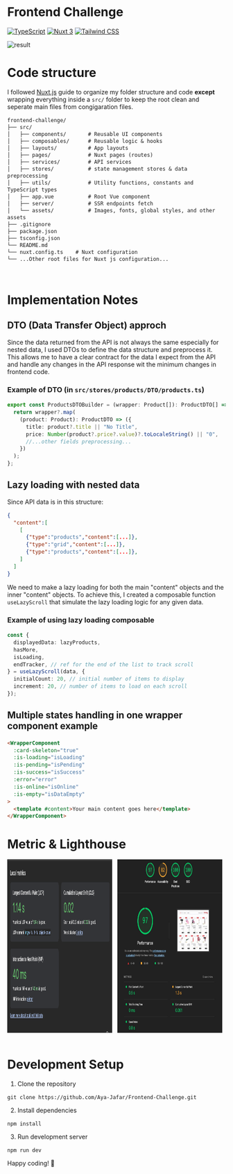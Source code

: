 # Frontend Challenge

[![TypeScript](https://img.shields.io/badge/TypeScript-007ACC?logo=typescript&logoColor=white&style=for-the-badge)](https://www.typescriptlang.org/)
[![Nuxt 3](https://img.shields.io/badge/Nuxt%203-00DC82?logo=nuxt.js&logoColor=white&style=for-the-badge)](https://nuxt.com/)
[![Tailwind CSS](https://img.shields.io/badge/Tailwind%20CSS-06B6D4?logo=tailwindcss&logoColor=white&style=for-the-badge)](https://tailwindcss.com/)

![result](./mockup.png)

# Code structure

I followed [Nuxt.js](https://nuxt.com/docs/guide/directory-structure/nuxt) guide to organize my folder structure and code
**except** wrapping everything inside a `src/` folder to keep the root clean and seperate main files from congigaration files.

```
frontend-challenge/
├── src/
│   ├── components/       # Reusable UI components
│   ├── composables/      # Reusable logic & hooks
│   ├── layouts/          # App layouts
│   ├── pages/            # Nuxt pages (routes)
│   ├── services/         # API services
│   ├── stores/           # state management stores & data preprocessing
│   ├── utils/            # Utility functions, constants and TypeScript types
│   ├── app.vue           # Root Vue component
│   ├── server/           # SSR endpoints fetch
│   └── assets/           # Images, fonts, global styles, and other assets
├── .gitignore
├── package.json
├── tsconfig.json
└── README.md
└── nuxt.config.ts    # Nuxt configuration
└── ...Other root files for Nuxt js configuration...
```

<br/>

# Implementation Notes

## DTO (Data Transfer Object) approch

Since the data returned from the API is not always the same especially for nested data, I used DTOs to define the data structure and preprocess it.
This allows me to have a clear contract for the data I expect from the API and handle any changes in the API response wit the minimum changes in frontend code.

### Example of DTO (in `src/stores/products/DTO/products.ts`)

```typescript
export const ProductsDTOBuilder = (wrapper: Product[]): ProductDTO[] => {
  return wrapper?.map(
    (product: Product): ProductDTO => ({
      title: product?.title || "No Title",
      price: Number(product?.price?.value)?.toLocaleString() || "0",
      //...other fields preprocessing...
    })
  );
};
```

## Lazy loading with nested data

Since API data is in this structure:

```json
{
  "content":[
    [
      {"type":"products","content":[...]},
      {"type":"grid","content":[...]},
      {"type":"products","content":[...]},
    ]
  ]
}
```

We need to make a lazy loading for both the main "content" objects and the inner "content" objects.
To achieve this, I created a composable function `useLazyScroll` that simulate the lazy loading logic for any given data.

### Example of using lazy loading composable

```typescript
const {
  displayedData: lazyProducts,
  hasMore,
  isLoading,
  endTracker, // ref for the end of the list to track scroll
} = useLazyScroll(data, {
  initialCount: 20, // initial number of items to display
  increment: 20, // number of items to load on each scroll
});
```

## Multiple states handling in one wrapper component example

```html
<WrapperComponent
  :card-skeleton="true"
  :is-loading="isLoading"
  :is-pending="isPending"
  :is-success="isSuccess"
  :error="error"
  :is-online="isOnline"
  :is-empty="isDataEmpty"
>
  <template #content>Your main content goes here</template>
</WrapperComponent>
```

# Metric & Lighthouse

<div style="display: flex; gap: 12px; height:400px">
  <img src="./metric.png" alt="Metric" width="48%" />
  <img src="./lighthouse.jpg" alt="Lighthouse" width="48%" />
</div>

<br/>

# Development Setup

1. Clone the repository

```shell
git clone https://github.com/Aya-Jafar/Frontend-Challenge.git
```

2. Install dependencies

```shell
npm install
```

3. Run development server

```shell
npm run dev
```

Happy coding! 🚀

